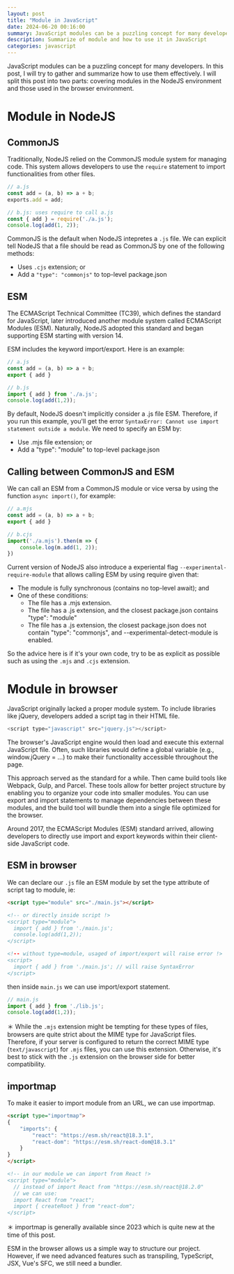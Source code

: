 ```yaml
---
layout: post
title: "Module in JavaScript"
date: 2024-06-20 00:16:00
summary: JavaScript modules can be a puzzling concept for many developers. In this post, I will try to gather and summarize how to use them effectively. I will split this post into two parts covering modules in the NodeJS environment and those used in the browser environment.
description: Summarize of module and how to use it in JavaScript
categories: javascript
---
```


JavaScript modules can be a puzzling concept for many developers. In this post, I will try to gather and summarize how to use them effectively. I will split this post into two parts: covering modules in the NodeJS environment and those used in the browser environment.

# Module in NodeJS

## CommonJS

Traditionally, NodeJS relied on the CommonJS module system for managing code. This system allows developers to use the `require` statement to import functionalities from other files.

```js
// a.js
const add = (a, b) => a + b;
exports.add = add;

// b.js: uses require to call a.js
const { add } = require('./a.js');
console.log(add(1, 2));
```

CommonJS is the default when NodeJS intepretes a `.js` file. We can explicit tell NodeJS that a file should be read as CommonJS by one of the following methods:
- Uses `.cjs` extension; or
- Add a `"type": "commonjs"` to top-level package.json

## ESM

The ECMAScript Technical Committee (TC39), which defines the standard for JavaScript, later introduced another module system called ECMAScript Modules (ESM). Naturally, NodeJS adopted this standard and began supporting ESM starting with version 14.

ESM includes the keyword import/export. Here is an example:

```js
// a.js
const add = (a, b) => a + b;
export { add }

// b.js
import { add } from './a.js';
console.log(add(1,2));
```

By default, NodeJS doesn't implicitly consider a .js file ESM. Therefore, if you run this example, you'll get the error `SyntaxError: Cannot use import statement outside a module`. We need to specify an ESM by:

- Use .mjs file extension; or
- Add a "type": "module" to top-level package.json

## Calling between CommonJS and ESM

We can call an ESM from a CommonJS module or vice versa by using the function `async import()`, for example:

```js
// a.mjs
const add = (a, b) => a + b;
export { add }

// b.cjs
import('./a.mjs').then(m => {
    console.log(m.add(1, 2));
})
```

Current version of NodeJS also introduce a experiental flag `--experimental-require-module` that allows calling ESM by using require given that:
- The module is fully synchronous (contains no top-level await); and
- One of these conditions:
  - The file has a .mjs extension.
  - The file has a .js extension, and the closest package.json contains "type": "module"
  - The file has a .js extension, the closest package.json does not contain "type": "commonjs", and --experimental-detect-module is enabled.

So the advice here is if it's your own code, try to be as explicit as possible such as using the `.mjs` and `.cjs` extension.

# Module in browser

JavaScript originally lacked a proper module system. To include libraries like jQuery, developers added a script tag in their HTML file.

```js
<script type="javascript" src="jquery.js"></script>
```

The browser's JavaScript engine would then load and execute this external JavaScript file. Often, such libraries would define a global variable (e.g., window.jQuery = ...) to make their functionality accessible throughout the page.

This approach served as the standard for a while. Then came build tools like Webpack, Gulp, and Parcel. These tools allow for better project structure by enabling you to organize your code into smaller modules. You can use export and import statements to manage dependencies between these modules, and the build tool will bundle them into a single file optimized for the browser.

Around 2017, the ECMAScript Modules (ESM) standard arrived, allowing developers to directly use import and export keywords within their client-side JavaScript code.

## ESM in browser

We can declare our `.js` file an ESM module by set the type attribute of script tag to module, ie:

```html
<script type="module" src="./main.js"></script>

<!-- or directly inside script !>
<script type="module">
  import { add } from './main.js';
  console.log(add(1,2));
</script>

<!-- without type=module, usaged of import/export will raise error !>
<script>
  import { add } from './main.js'; // will raise SyntaxError
</script>
```

then inside `main.js` we can use import/export statement.

```js
// main.js
import { add } from './lib.js';
console.log(add(1,2));
```

＊ While the `.mjs` extension might be tempting for these types of files, browsers are quite strict about the MIME type for JavaScript files. Therefore, if your server is configured to return the correct MIME type (`text/javascript`) for `.mjs` files, you can use this extension. Otherwise, it's best to stick with the `.js` extension on the browser side for better compatibility.

## importmap

To make it easier to import module from an URL, we can use importmap.

```html
<script type="importmap">
{
    "imports": {
        "react": "https://esm.sh/react@18.3.1",
        "react-dom": "https://esm.sh/react-dom@18.3.1"
    }
}
</script>

<!-- in our module we can import from React !>
<script type="module">
  // instead of import React from "https://esm.sh/react@18.2.0"
  // we can use:
  import React from "react";
  import { createRoot } from "react-dom";
</script>
```

＊ importmap is generally available since 2023 which is quite new at the time of this post.

ESM in the browser allows us a simple way to structure our project. However, if we need advanced features such as transpiling, TypeScript, JSX, Vue's SFC, we still need a bundler.
